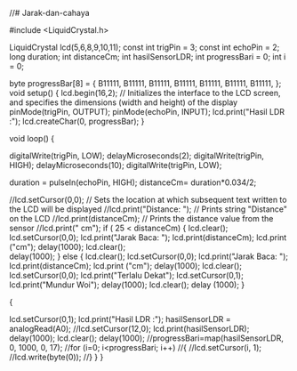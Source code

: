 //# Jarak-dan-cahaya

#include <LiquidCrystal.h>

LiquidCrystal lcd(5,6,8,9,10,11);
const int trigPin = 3;
const int echoPin = 2;
long duration;
int distanceCm;
int hasilSensorLDR;
int progressBari = 0;
int i = 0;

byte progressBar[8] = {
  B11111,
  B11111,
  B11111,
  B11111,
  B11111,
  B11111,
  B11111,
};
void setup() {
lcd.begin(16,2); // Initializes the interface to the LCD screen, and specifies the dimensions (width and height) of the display
pinMode(trigPin, OUTPUT);
pinMode(echoPin, INPUT);
lcd.print("Hasil LDR :");
lcd.createChar(0, progressBar);
}

void loop() {
  
digitalWrite(trigPin, LOW);
delayMicroseconds(2);
digitalWrite(trigPin, HIGH);
delayMicroseconds(10);
digitalWrite(trigPin, LOW);

duration = pulseIn(echoPin, HIGH);
distanceCm= duration*0.034/2;

//lcd.setCursor(0,0); // Sets the location at which subsequent text written to the LCD will be displayed
//lcd.print("Distance: "); // Prints string "Distance" on the LCD
//lcd.print(distanceCm); // Prints the distance value from the sensor
//lcd.print("  cm");
  if ( 25 < distanceCm)
  {
    lcd.clear();
    lcd.setCursor(0,0);
    lcd.print("Jarak Baca: ");
    lcd.print(distanceCm);
    lcd.print ("cm");
    delay(1000);
    lcd.clear();  
    delay(1000);
  }
  else 
  {
    lcd.clear();
    lcd.setCursor(0,0);
    lcd.print("Jarak Baca: ");
    lcd.print(distanceCm);
    lcd.print ("cm");
    delay(1000);
    lcd.clear();
    lcd.setCursor(0,0);
    lcd.print("Terlalu Dekat");
    lcd.setCursor(0,1);
    lcd.print("Mundur Woi");
    delay(1000); 
    lcd.clear();
    delay (1000);
  }

{
  
lcd.setCursor(0,1);
 lcd.print("Hasil LDR :");
 hasilSensorLDR = analogRead(A0);
  //lcd.setCursor(12,0);
  lcd.print(hasilSensorLDR);
  delay(1000);
  lcd.clear();
  delay(1000);
  //progressBari=map(hasilSensorLDR, 0, 1000, 0, 17);
  //for (i=0; i<progressBari; i++)
  //{
   //lcd.setCursor(i, 1);
    //lcd.write(byte(0));
  //}
}
}
  
  

